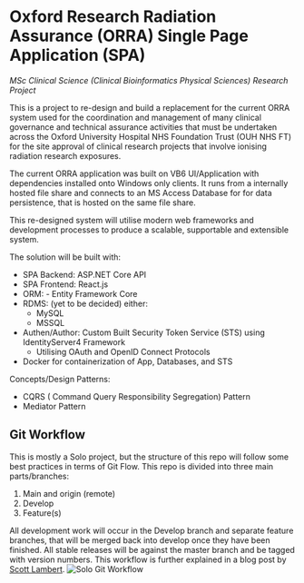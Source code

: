# Oxford Research Radiation Assurance (ORRA) Single Page Application (SPA)

_MSc Clinical Science (Clinical Bioinformatics Physical Sciences) Research Project_

This is a project to re-design and build a replacement for the current ORRA system used for the coordination and management of many clinical governance and technical assurance activities that must be undertaken across the Oxford University Hospital NHS Foundation Trust (OUH NHS FT) for the site approval of clinical research projects that involve ionising radiation research exposures.

The current ORRA application was built on VB6 UI/Application with dependencies installed onto Windows only clients. It runs from a internally hosted file share and connects to an MS Access Database for for data persistence, that is hosted on the same file share.

This re-designed system will utilise modern web frameworks and development processes to produce a scalable, supportable and extensible system.

The solution will be built with:

- SPA Backend: ASP.NET Core API
- SPA Frontend: React.js
- ORM: - Entity Framework Core
- RDMS: (yet to be decided) either:
  - MySQL
  - MSSQL
- Authen/Author: Custom Built Security Token Service (STS) using IdentityServer4 Framework
  - Utilising OAuth and OpenID Connect Protocols
- Docker for containerization of App, Databases, and STS

Concepts/Design Patterns:

- CQRS ( Command Query Responsibility Segregation) Pattern
- Mediator Pattern

## Git Workflow

This is mostly a Solo project, but the structure of this repo will follow some best practices in terms of Git Flow. This repo is divided into three main parts/branches:

1. Main and origin (remote)
2. Develop
3. Feature(s)

All development work will occur in the Develop branch and separate feature branches, that will be merged back into develop once they have been finished. All stable releases will be against the master branch and be tagged with version numbers. This workflow is further explained in a blog post by [Scott Lambert](https://sdlambert.github.io/2015/04/09/git-workflow-for-solo-development/).
![Solo Git Workflow](https://sdlambert.github.io/img/git-nodes.png)
